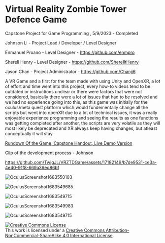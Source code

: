# Virtual Reality Zombie Tower Defence Game 

Capstone Project for Game Programming , 5/9/2023 - Completed


Johnson Li - Project Lead / Developer / Level Designer


Enmanuel Proano - Level Designer - https://github.com/enmpro


Sherell Henry - Level Designer - https://github.com/SherelltHenry


Jason Chan - Project Administrator - https://github.com/Chanjj6


A VR Game and a first for the team made with using Unity and OpenXR, a lot of effort and time went into this project, every how-to videos tend to be outdated or instructions unclear or there were factors that were not considered, basically there were a lot of issues that had to be resolved and we had no experience going into this, as this game was initially for the oculus/meta quest platform which would fundementally change all the scripts but went into openXR due to a lot of technical issues, it was a really enjoyable experience programming and seeing the results as one functions was getting completed after another, the scripts are very volatile as they will most likely be deprecated and XR always keep having changes, but atleast conceptually it will stay. 


[Rundown Of the Game, Capstone Handout, Live Demo Version](https://docs.google.com/document/d/1t03DV_zWMd2e-flqAeL01BOIna2f8bGKoyUv74sLrRg/edit?usp=sharing)

Clip of the development process - Johnson



https://github.com/TwigJL/VRZTDGame/assets/17182149/b7de9531-ce3a-4e40-91f8-669a36ed86bf



![OculusScreenshot1683550103](https://github.com/TwigJL/VRZTDGame/assets/17182149/fd34a23d-1862-44fa-a2ef-1b1ff561d3a6)


![OculusScreenshot1683549685](https://github.com/TwigJL/VRZTDGame/assets/17182149/5a243708-b96d-4f17-a95d-2fbffe3feeb7)


![OculusScreenshot1683549715](https://github.com/TwigJL/VRZTDGame/assets/17182149/902f5697-46b6-4624-9f81-0e98ac00cdd7)

![OculusScreenshot1683549983](https://github.com/TwigJL/VRZTDGame/assets/17182149/dea95841-8a23-49f8-ad3e-10d2a4a04285)


![OculusScreenshot1683549715](https://github.com/TwigJL/VRZTDGame/assets/17182149/a20e9f4c-a94f-428f-aa1a-007e9f779f98)

<a rel="license" href="http://creativecommons.org/licenses/by-nc-sa/4.0/"><img alt="Creative Commons License" style="border-width:0" src="https://i.creativecommons.org/l/by-nc-sa/4.0/88x31.png" /></a><br />This work is licensed under a <a rel="license" href="http://creativecommons.org/licenses/by-nc-sa/4.0/">Creative Commons Attribution-NonCommercial-ShareAlike 4.0 International License</a>.

